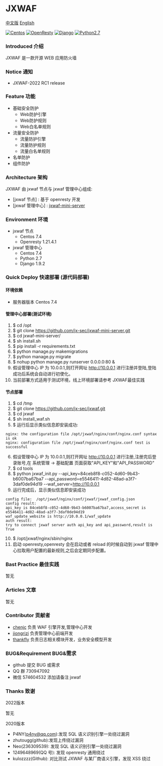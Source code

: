 # JXWAF

[中文版](https://github.com/jx-sec/jxwaf/blob/master/README.md)
[English](https://github.com/jx-sec/jxwaf/blob/master/English.md)

[![Centos](https://img.shields.io/badge/centos-7-brightgreen.svg)](https://www.centos.org/)
[![OpenResty](https://img.shields.io/badge/openresty-1.15.8.3-brightgreen)](http://openresty.org/en/)
[![Django](https://img.shields.io/badge/django-1.9.2-brightgreen)](https://www.djangoproject.com/)
[![Python2.7](https://img.shields.io/badge/python-2.7-brightgreen)](https://www.python.org/)

### Introduced 介绍

JXWAF 是一款开源 WEB 应用防火墙

### Notice 通知

- JXWAF-2022  RC1 release

### Feature 功能

- 基础安全防护
  - Web防护引擎
  - Web防护规则
  - Web白名单规则
- 流量安全防护
  - 流量防护引擎
  - 流量防护规则
  - 流量白名单规则
- 名单防护
- 组件防护

### Architecture 架构

JXWAF 由 jxwaf 节点与 jxwaf 管理中心组成:

- [jxwaf 节点] : 基于 openresty 开发
- [jxwaf 管理中心] : [jxwaf-mini-server](https://github.com/jx-sec/jxwaf-mini-server)

### Environment 环境

- jxwaf 节点
  - Centos 7.4
  - Openresty 1.21.4.1
- jxwaf 管理中心
  - Centos 7.4
  - Python 2.7
  - Django 1.9.2

### Quick Deploy 快速部署 (源代码部署)

#### 环境依赖

- 服务器版本 Centos 7.4

#### 管理中心部署(测试环境)

1.  \$ cd /opt
2.  \$ git clone https://github.com/jx-sec/jxwaf-mini-server.git
3.  \$ cd jxwaf-mini-server/
4.  \$ sh install.sh
5.  \$ pip install -r requirements.txt
6.  \$ python manage.py makemigrations
7.  \$ python manage.py migrate
8.  \$ nohup python manage.py runserver 0.0.0.0:80 &
9.  假设管理中心 IP 为 10.0.0.1,则打开网址 http://10.0.0.1 进行注册并登陆,登陆成功后系统会自动进行初使化。
10.  当前部署方式适用于测试环境，线上环境部署请参考 JXWAF最佳实践

#### 节点部署

1.  \$ cd /tmp
2.  \$ git clone https://github.com/jx-sec/jxwaf.git
3.  \$ cd jxwaf
4.  \$ sh install_waf.sh
5.  \$ 运行后显示类似信息即安装成功:

```
nginx: the configuration file /opt/jxwaf/nginx/conf/nginx.conf syntax is ok
nginx: configuration file /opt/jxwaf/nginx/conf/nginx.conf test is successful
```

6.  假设管理中心 IP 为 10.0.0.1,则打开网址 http://10.0.0.1 进行注册,注册完后登录账号,在 系统管理 -> 基础配置 页面获取"API_KEY"和"API_PASSWORD"
7.  \$ cd tools
8.  \$ python jxwaf_init.py --api_key=84ceb8f8-c052-4d60-9b43-b6007ba67ba7 --api_password=e5546411-4d82-48ad-a3f7-3daf0de94d19 --waf_server=http://10.0.0.1
9.  运行完成后，显示类似信息即安装成功

```
config file:  /opt/jxwaf/nginx/conf/jxwaf/jxwaf_config.json
config result:
api_key is 84ceb8f8-c052-4d60-9b43-b6007ba67ba7,access_secret is e5546411-4d82-48ad-a3f7-3daf0de94d19 
waf_update_website is http://10.0.0.1/waf_update 
auth result:
try to connect jxwaf server auth api_key and api_password,result is True
```

10. \$ /opt/jxwaf/nginx/sbin/nginx
11. 启动 openresty,openresty 会在启动或者 reload 的时候自动到 jxwaf 管理中心拉取用户配置的最新规则,之后会定期同步配置。

### Bast Practice 最佳实践

暂无

### Articles 文章

暂无

### Contributor 贡献者

- [chenjc](https://github.com/jx-sec) 负责 WAF 引擎开发,管理中心开发
- [jiongrizi](https://github.com/jiongrizi) 负责管理中心前端开发
- [thankfly](https://github.com/thankfly) 负责日志相关模块开发，业务安全模型开发

### BUG&Requirement BUG&需求

- github 提交 BUG 或需求
- QQ 群 730947092
- 微信 574604532 添加请备注 jxwaf

### Thanks 致谢

2022版本

暂无

2020版本

- P4NY(p4ny@qq.com):发现 SQL 语义识别引擎一处绕过漏洞
- zhutougg(github):发现上传绕过漏洞
- Neo(236309539): 发现 SQL 语义识别引擎一处绕过漏洞
- 1249648969(QQ 号): 发现 openresty 通用绕过
- kulozzzz(Github): 对比测试 JXWAF 与某厂商语义引擎，发现 XSS 绕过
